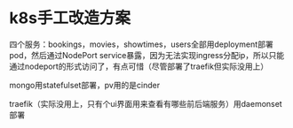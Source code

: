 # k8s手工改造方案

四个服务：bookings，movies，showtimes，users全部用deployment部署pod，然后通过NodePort service暴露，因为无法实现ingress分配ip，所以只能通过nodeport的形式访问了，有点可惜（尽管部署了traefik但实际没用上）



mongo用statefulset部署，pv用的是cinder



traefik（实际没用上，只有个ui界面用来查看有哪些前后端服务）用daemonset部署
